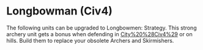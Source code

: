 # Longbowman (Civ4)

The following units can be upgraded to Longbowmen:
Strategy.
This strong archery unit gets a bonus when defending in [City%20%28Civ4%29](cities) or on hills. Build them to replace your obsolete Archers and Skirmishers.